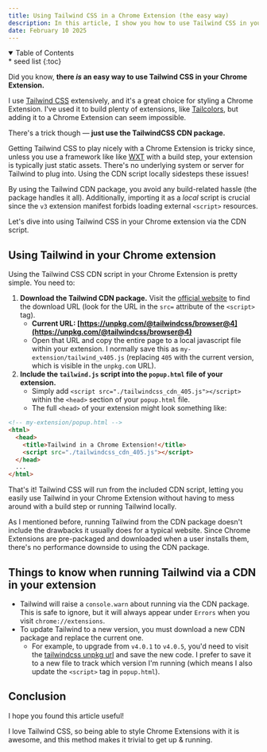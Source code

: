 ```yaml
---
title: Using Tailwind CSS in a Chrome Extension (the easy way)
description: In this article, I show you how to use Tailwind CSS in your Chrome Extension for easy styling. It takes less than 5 minutes to install Tailwind in your Chrome Extension by following these steps.
date: February 10 2025
---
```


<details class='italic bg-stone-100 py-1 px-3 rounded-sm border border-stone-200' open><summary>Table of Contents</summary><aside markdown="1">
* seed list
{:toc}
</aside></details>

Did you know, **there _is_ an easy way to use Tailwind CSS in your Chrome Extension.**

I use [Tailwind CSS](https://tailwindcss.com/) extensively, and it's a great choice for styling a Chrome Extension. I've used it to build plenty of extensions, like [Tailcolors](https://chromewebstore.google.com/detail/tailcolors-tailwind-css-c/agjdmlmepbilagimjkmffoinkoackego), but adding it to a Chrome Extension can seem impossible.

There's a trick though — **just use the TailwindCSS CDN package.**

Getting Tailwind CSS to play nicely with a Chrome Extension is tricky since, unless you use a framework like like [WXT](https://wxt.dev/) with a build step, your extension is typically just static assets. There's no underlying system or server for Tailwind to plug into. Using the CDN script locally sidesteps these issues!

By using the Tailwind CDN package, you avoid any build-related hassle (the package handles it all). Additionally, importing it as a _local_ script is crucial since the `v3` extension manifest forbids loading external `<script>` resources.

Let's dive into using Tailwind CSS in your Chrome extension via the CDN script.

## Using Tailwind in your Chrome extension

Using the Tailwind CSS CDN script in your Chrome Extension is pretty simple. You need to:

1. **Download the Tailwind CDN package.** Visit the [official website](https://tailwindcss.com/docs/installation/play-cdn#:~:text=Add%20the%20Play%20CDN%20script%20to%20your%20HTML) to find the download URL (look for the URL in the `src=` attribute of the `<script>` tag).
   - **Current URL: [https://unpkg.com/@tailwindcss/browser@4](https://unpkg.com/@tailwindcss/browser@4)**
   - Open that URL and copy the entire page to a local javascript file within your extension. I normally save this as `my-extension/tailwind_v405.js` (replacing `405` with the current version, which is visible in the `unpkg.com` URL).
2. **Include the `tailwind.js` script into the `popup.html` file of your extension.**
   - Simply add `<script src="./tailwindcss_cdn_405.js"></script>` within the `<head>` section of your `popup.html` file.
   - The full `<head>` of your extension might look something like:

```html
<!-- my-extension/popup.html -->
<html>
  <head>
    <title>Tailwind in a Chrome Extension!</title>
    <script src="./tailwindcss_cdn_405.js"></script>
  </head>
  ...
</html>
```

That's it! Tailwind CSS will run from the included CDN script, letting you easily use Tailwind in your Chrome Extension without having to mess around with a build step or running Tailwind locally.

As I mentioned before, running Tailwind from the CDN package doesn't include the drawbacks it usually does for a typical website. Since Chrome Extensions are pre-packaged and downloaded when a user installs them, there's no performance downside to using the CDN package.

## Things to know when running Tailwind via a CDN in your extension

- Tailwind will raise a `console.warn` about running via the CDN package. This is safe to ignore, but it will always appear under `Errors` when you visit `chrome://extensions`.
- To update Tailwind to a new version, you must download a new CDN package and replace the current one.
  - For example, to upgrade from `v4.0.1` to `v4.0.5`, you'd need to visit the [tailwindcss unpkg url](https://unpkg.com/@tailwindcss/browser@4) and save the new code. I prefer to save it to a new file to track which version I'm running (which means I also update the `<script>` tag in `popup.html`).

## Conclusion

I hope you found this article useful!

I love Tailwind CSS, so being able to style Chrome Extensions with it is awesome, and this method makes it trivial to get up & running.
